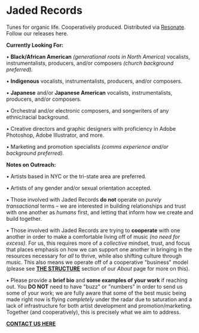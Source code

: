 # Jaded Records

Tunes for organic life. Cooperatively produced. Distributed via [Resonate](https://resonate.is/). Follow our releases here.

**Currently Looking For:**

• **Black/African American** *(generational roots in North America)* vocalists, instrumentalists, producers, and/or composers *(church background preferred).*

• **Indigenous** vocalists, instrumentalists, producers, and/or composers.

• **Japanese** and/or **Japanese American** vocalists, instrumentalists, producers, and/or composers.

• Orchestral and/or electronic composers, and songwriters of any ethnic/racial background.

• Creative directors and graphic designers with proficiency in Adobe Photoshop, Adobe Illustrator, and more.

• Marketing and promotion specialists *(comms experience and/or background preferred).*


**Notes on Outreach:**

• Artists based in NYC or the tri-state area are preferred.

• Artists of any gender and/or sexual orientation accepted.

• Those involved with Jaded Records **do not** operate on *purely transactional* terms – we are interested in building relationships and trust with one another as *humans* first, and letting that inform how we create and build together.

• Those involved with Jaded Records are trying to **cooperate** with one another in order to make a comfortable living off of music *(no need for excess).* For us, this requires more of a *collective* mindset, trust, and focus that places emphasis on how we can support one another in bringing in the resources necessary for *all* to thrive, while also shifting culture through music. This also means we operate off of a cooperative "business" model (please see **[THE STRUCTURE](https://jaded.site/about)** section of our *About* page for more on this).

• Please provide a **brief bio** and **some examples of your work** if reaching out. You **DO NOT** need to have "buzz" or "numbers" in order to send us some of your work; we are fully aware that some of the best music being made right now is flying *completely* under the radar due to saturation and a lack of infrastructure for both artist development and promotion/marketing. Together (and cooperatively), this is precisely what we aim to address.


**[CONTACT US HERE](https://jaded.site/contact)**
